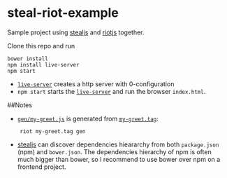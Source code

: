 # steal-riot-example

Sample project using [stealjs](http://stealjs.com) and [riotjs](https://muut.com/riotjs/) together.

 Clone this repo and run 

    bower install
    npm install live-server
    npm start

* [`live-server`](https://www.npmjs.com/package/live-server) creates a http server with 0-configuration
* `npm start` starts the [`live-server`](https://www.npmjs.com/package/live-server) and run the  browser `index.html`.

##Notes

* [`gen/my-greet.js`](blob/master/gen/my-greet.js) is generated from [`my-greet.tag`](blob/master/my-greet.tag):
```
    riot my-greet.tag gen
```
* [stealjs](http://stealjs.com) can discover dependencies hieararchy from both `package.json` (npm) and `bower.json`. The dependencies hierarchy of npm is often much bigger than bower, so I recommend to use bower over npm on a frontend project.
